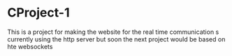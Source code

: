 # CProject-1
<p>This is a project for making the website for the real time communication s currently using the http server but soon the next project would be based on hte websockets </p>
<br>
